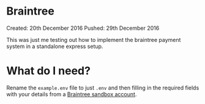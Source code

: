 # Braintree

Created: 20th December 2016
Pushed: 29th December 2016

This was just me testing out how to implement the braintree payment system in a standalone express setup.

# What do I need?

Rename the `example.env` file to just `.env` and then filling in the required fields with your details from a [Braintree sandbox account](https://www.braintreepayments.com/sandbox).
